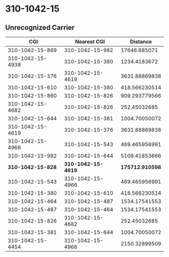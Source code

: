 # 310-1042-15
## Unrecognized Carrier


| CGI | Nearest CGI | Distance |
|-----|-------------|----------|
| 310-1042-15-869 | 310-1042-15-982 | 17646.685071 |
| 310-1042-15-4938 | 310-1042-15-380 | 1234.4183672 |
| 310-1042-15-376 | 310-1042-15-4619 | 3631.88869838 |
| 310-1042-15-610 | 310-1042-15-380 | 418.566230514 |
| 310-1042-15-860 | 310-1042-15-826 | 909.293779566 |
| 310-1042-15-4682 | 310-1042-15-826 | 252.45032685 |
| 310-1042-15-644 | 310-1042-15-381 | 1004.70050072 |
| 310-1042-15-4619 | 310-1042-15-376 | 3631.88869838 |
| 310-1042-15-4966 | 310-1042-15-543 | 469.465956991 |
| 310-1042-15-982 | 310-1042-15-644 | 5109.41853666 |
| **310-1042-15-828** | **310-1042-15-4619** | **175712.910598** |
| 310-1042-15-543 | 310-1042-15-4966 | 469.465956991 |
| 310-1042-15-380 | 310-1042-15-610 | 418.566230514 |
| 310-1042-15-464 | 310-1042-15-487 | 1534.17541553 |
| 310-1042-15-487 | 310-1042-15-464 | 1534.17541553 |
| 310-1042-15-826 | 310-1042-15-4682 | 252.45032685 |
| 310-1042-15-381 | 310-1042-15-644 | 1004.70050072 |
| 310-1042-15-4454 | 310-1042-15-4966 | 2150.32899509 |
